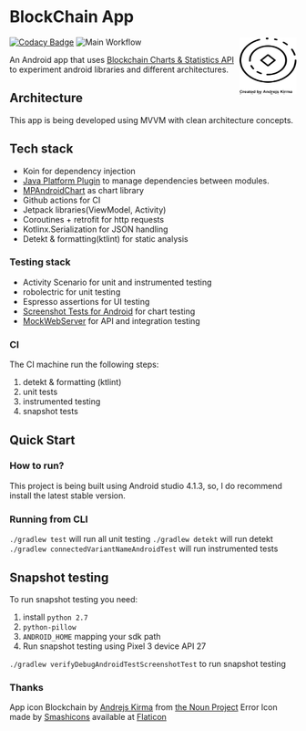 # BlockChain App
[![Codacy Badge](https://api.codacy.com/project/badge/Grade/d7f6d867299744d69c6181a4e5789f25)](https://app.codacy.com/gh/othiagosouto/blockchain?utm_source=github.com&utm_medium=referral&utm_content=othiagosouto/blockchain&utm_campaign=Badge_Grade_Settings)
![Main Workflow](https://github.com/othiagosouto/blockchain/workflows/Main/badge.svg)
<img src=".github/images/app_logo.svg"
 alt="BlockChainApp logo" align="right" width="100" height="100" />

An Android app that uses [Blockchain Charts & Statistics API](https://www.blockchain.com/api/charts_api) to experiment android libraries and different architectures.

## Architecture
This app is being developed using MVVM with clean architecture concepts.

## Tech stack
- Koin for dependency injection
- [Java Platform Plugin](https://docs.gradle.org/current/userguide/java_platform_plugin.html) to manage dependencies between modules.
- [MPAndroidChart](https://github.com/PhilJay/MPAndroidChart) as chart library
- Github actions for CI
- Jetpack libraries(ViewModel, Activity)
- Coroutines + retrofit for http requests
- Kotlinx.Serialization for JSON handling
- Detekt & formatting(ktlint) for static analysis

### Testing stack
- Activity Scenario for unit and instrumented testing
- robolectric for unit testing
- Espresso assertions for UI testing
- [Screenshot Tests for Android](https://github.com/facebook/screenshot-tests-for-android) for chart testing
- [MockWebServer](https://github.com/square/okhttp/tree/master/mockwebserver) for API and integration testing

### CI
The CI machine run the following steps:
1. detekt & formatting (ktlint)
2. unit tests
3. instrumented testing
4. snapshot tests

## Quick Start

### How to run?
This project is being built using Android studio 4.1.3, so, I do recommend install the latest stable version.

### Running from CLI
`./gradlew test` will run all unit testing
`./gradlew detekt` will run detekt
`./gradlew connectedVariantNameAndroidTest` will run instrumented tests

## Snapshot testing
To run snapshot testing you need:
1. install `python 2.7`
2. `python-pillow`
3. `ANDROID_HOME` mapping your sdk path
4. Run snapshot testing using Pixel 3 device API 27

`./gradlew verifyDebugAndroidTestScreenshotTest` to run snapshot testing

### Thanks
App icon Blockchain by [Andrejs Kirma](https://thenounproject.com/andrejs/) from [the Noun Project](https://thenounproject.com/search/?q=blockchain&i=3863938)
Error Icon  made by [Smashicons](https://www.flaticon.com/authors/smashicons) available at [Flaticon](https://www.flaticon.com/)
